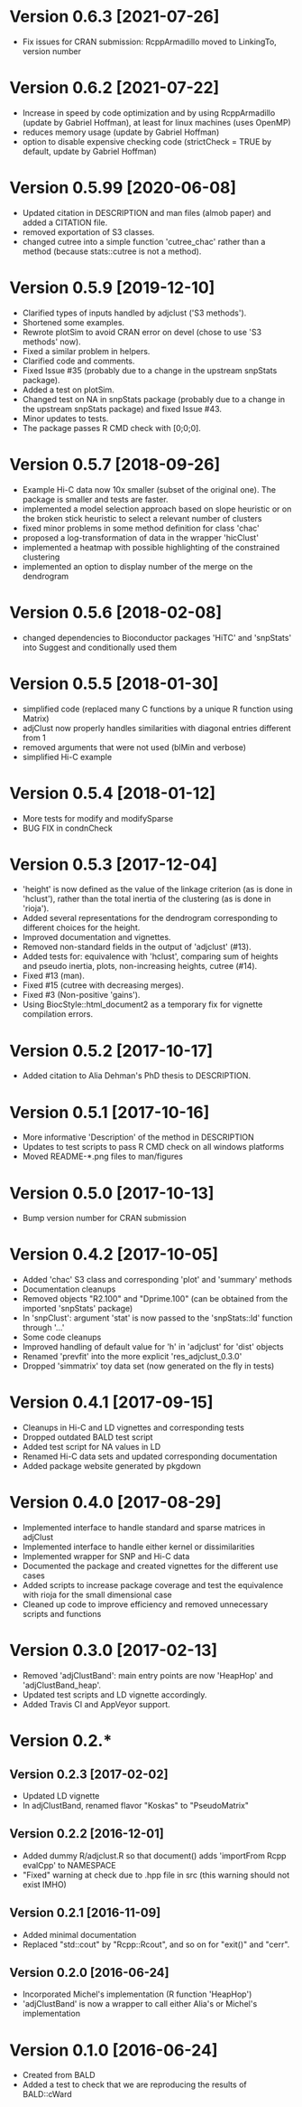 # Version 0.6.3 [2021-07-26]

* Fix issues for CRAN submission: RcppArmadillo moved to LinkingTo, version number

# Version 0.6.2 [2021-07-22]

* Increase in speed by code optimization and by using RcppArmadillo (update by Gabriel Hoffman), at least for linux machines (uses OpenMP)
* reduces memory usage (update by Gabriel Hoffman)
* option to disable expensive checking code (strictCheck = TRUE by default, update by Gabriel Hoffman)

# Version 0.5.99 [2020-06-08]

* Updated citation in DESCRIPTION and man files (almob paper) and added a CITATION file.
* removed exportation of S3 classes.
* changed cutree into a simple function 'cutree_chac' rather than a method (because stats::cutree is not a method).

# Version 0.5.9 [2019-12-10]

* Clarified types of inputs handled by adjclust ('S3 methods').
* Shortened some examples.
* Rewrote plotSim to avoid CRAN error on devel (chose to use 'S3 methods' now).
* Fixed a similar problem in helpers.
* Clarified code and comments.
* Fixed Issue #35 (probably due to a change in the upstream snpStats package).
* Added a test on plotSim.
* Changed test on NA in snpStats package (probably due to a change in the upstream snpStats package) and fixed Issue #43.
* Minor updates to tests.
* The package passes R CMD check with [0;0;0].

# Version 0.5.7 [2018-09-26]

* Example Hi-C data now 10x smaller (subset of the original one). The package 
is smaller and tests are faster.
* implemented a model selection approach based on slope heuristic or on the 
broken stick heuristic to select a relevant number of clusters
* fixed minor problems in some method definition for class 'chac'
* proposed a log-transformation of data in the wrapper 'hicClust'
* implemented a heatmap with possible highlighting of the constrained 
clustering
* implemented an option to display number of the merge on the dendrogram

# Version 0.5.6 [2018-02-08]

* changed dependencies to Bioconductor packages 'HiTC' and 'snpStats' into 
Suggest and conditionally used them

# Version 0.5.5 [2018-01-30]

* simplified code (replaced many C functions by a unique R function using 
Matrix)
* adjClust now properly handles similarities with diagonal entries different 
from 1
* removed arguments that were not used (blMin and verbose)
* simplified Hi-C example

# Version 0.5.4 [2018-01-12]

* More tests for modify and modifySparse 
* BUG FIX in condnCheck

# Version 0.5.3 [2017-12-04]

* 'height' is now defined as the value of the linkage criterion (as is done in
'hclust'), rather than the total inertia of the clustering (as is done in
'rioja').
* Added several representations for the dendrogram corresponding to different
choices for the height.
* Improved documentation and vignettes.
* Removed non-standard fields in the output of 'adjclust' (#13).
* Added tests for: equivalence with 'hclust',  comparing sum of heights and 
   pseudo inertia, plots, non-increasing heights, cutree (#14).
* Fixed #13 (man).
* Fixed #15 (cutree with decreasing merges).
* Fixed #3 (Non-positive 'gains').
* Using BiocStyle::html_document2 as a temporary fix for vignette 
  compilation errors.

# Version 0.5.2 [2017-10-17]

* Added citation to Alia Dehman's PhD thesis to DESCRIPTION.

# Version 0.5.1 [2017-10-16]

* More informative 'Description' of the method in DESCRIPTION
* Updates to test scripts to pass R CMD check on all windows platforms
* Moved README-*.png files to man/figures

# Version 0.5.0 [2017-10-13]

* Bump version number for CRAN submission

# Version 0.4.2 [2017-10-05]

* Added 'chac' S3 class and corresponding 'plot' and 'summary' methods
* Documentation cleanups
* Removed objects "R2.100" and "Dprime.100" (can be obtained from the 
  imported 'snpStats' package)
* In 'snpClust': argument 'stat' is now passed to the 'snpStats::ld' function 
  through '...'
* Some code cleanups
* Improved handling of default value for 'h' in 'adjclust' for 'dist' objects
* Renamed 'prevfit' into the more explicit 'res_adjclust_0.3.0'
* Dropped 'simmatrix' toy data set (now generated on the fly in tests)

# Version 0.4.1 [2017-09-15]

* Cleanups in Hi-C and LD vignettes and corresponding tests
* Dropped outdated BALD test script
* Added test script for NA values in LD
* Renamed Hi-C data sets and updated corresponding documentation
* Added package website generated by pkgdown

# Version 0.4.0 [2017-08-29]

* Implemented interface to handle standard and sparse matrices in adjClust
* Implemented interface to handle either kernel or dissimilarities
* Implemented wrapper for SNP and Hi-C data
* Documented the package and created vignettes for the different use cases
* Added scripts to increase package coverage and test the equivalence with 
  rioja for the small dimensional case
* Cleaned up code to improve efficiency and removed unnecessary scripts and functions

# Version 0.3.0 [2017-02-13]

* Removed 'adjClustBand': main entry points are now 'HeapHop' and 'adjClustBand_heap'.
* Updated test scripts and LD vignette accordingly.
* Added Travis CI and AppVeyor support.

# Version 0.2.*

## Version 0.2.3 [2017-02-02]

* Updated LD vignette
* In adjClustBand, renamed flavor "Koskas" to "PseudoMatrix"

## Version 0.2.2 [2016-12-01]

* Added dummy R/adjclust.R so that document() adds 'importFrom Rcpp evalCpp' to NAMESPACE
* "Fixed" warning at check due to .hpp file in src (this warning should not exist IMHO)

## Version 0.2.1 [2016-11-09]

* Added minimal documentation
* Replaced "std::cout" by "Rcpp::Rcout", and so on for "exit()" and "cerr".

## Version 0.2.0 [2016-06-24]

* Incorporated Michel's implementation (R function 'HeapHop')
* 'adjClustBand' is now a wrapper to call either Alia's or Michel's
  implementation

# Version 0.1.0 [2016-06-24]

* Created from BALD
* Added a test to check that we are reproducing the results of BALD::cWard